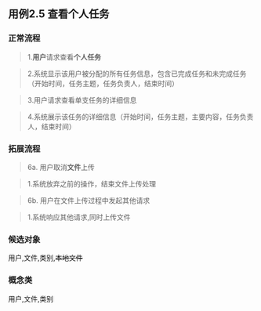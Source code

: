 ## 用例2.5 查看个人任务

### 正常流程

>1.**用户**请求查看**个人任务**

>2.系统显示该用户被分配的所有任务信息，包含已完成任务和未完成任务（开始时间，任务主题，任务负责人，结束时间）

>3.用户请求查看单支任务的详细信息

>4.系统展示该任务的详细信息（开始时间，任务主题，主要内容，任务负责人，结束时间）


### 拓展流程

>6a. 用户取消**文件**上传

>1.系统放弃之前的操作，结束文件上传处理

>6b. 用户在文件上传过程中发起其他请求

>1.系统响应其他请求,同时上传文件

### 候选对象

用户,文件,类别,~~本地文件~~

### 概念类

用户,文件,类别


